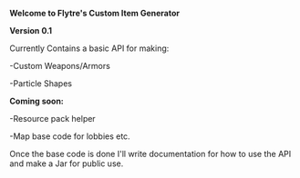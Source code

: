 **Welcome to Flytre's Custom Item Generator**

**Version 0.1**


Currently Contains a basic API for making:

-Custom Weapons/Armors

-Particle Shapes


**Coming soon:**

-Resource pack helper

-Map base code for lobbies etc.

Once the base code is done I'll write documentation for how to use the API and make a Jar for public use.
